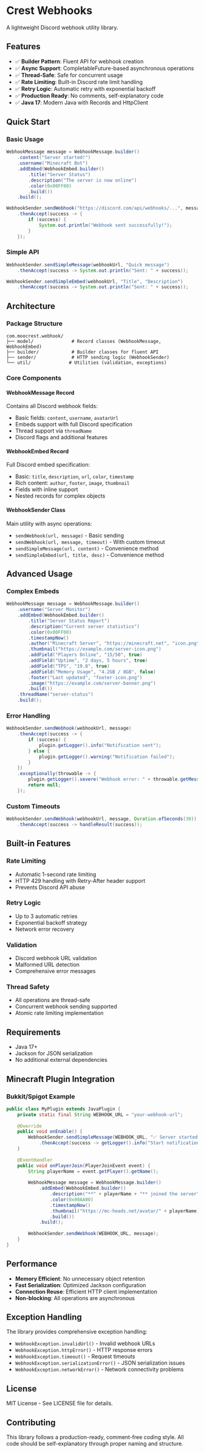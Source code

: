 # Crest Webhooks

A lightweight Discord webhook utility library.

## Features

- ✅ **Builder Pattern**: Fluent API for webhook creation
- ✅ **Async Support**: CompletableFuture-based asynchronous operations
- ✅ **Thread-Safe**: Safe for concurrent usage
- ✅ **Rate Limiting**: Built-in Discord rate limit handling
- ✅ **Retry Logic**: Automatic retry with exponential backoff
- ✅ **Production Ready**: No comments, self-explanatory code
- ✅ **Java 17**: Modern Java with Records and HttpClient

## Quick Start

### Basic Usage

```java
WebhookMessage message = WebhookMessage.builder()
    .content("Server started!")
    .username("Minecraft Bot")
    .addEmbed(WebhookEmbed.builder()
        .title("Server Status")
        .description("The server is now online")
        .color(0x00FF00)
        .build())
    .build();

WebhookSender.sendWebhook("https://discord.com/api/webhooks/...", message)
    .thenAccept(success -> {
        if (success) {
            System.out.println("Webhook sent successfully!");
        }
    });
```

### Simple API

```java
WebhookSender.sendSimpleMessage(webhookUrl, "Quick message")
    .thenAccept(success -> System.out.println("Sent: " + success));

WebhookSender.sendSimpleEmbed(webhookUrl, "Title", "Description")
    .thenAccept(success -> System.out.println("Sent: " + success));
```

## Architecture

### Package Structure

```
com.moocrest.webhook/
├── model/              # Record classes (WebhookMessage, WebhookEmbed)
├── builder/            # Builder classes for fluent API
├── sender/             # HTTP sending logic (WebhookSender)
└── util/              # Utilities (validation, exceptions)
```

### Core Components

#### WebhookMessage Record
Contains all Discord webhook fields:
- Basic fields: `content`, `username`, `avatarUrl`
- Embeds support with full Discord specification
- Thread support via `threadName`
- Discord flags and additional features

#### WebhookEmbed Record
Full Discord embed specification:
- Basic: `title`, `description`, `url`, `color`, `timestamp`
- Rich content: `author`, `footer`, `image`, `thumbnail`
- Fields with inline support
- Nested records for complex objects

#### WebhookSender Class
Main utility with async operations:
- `sendWebhook(url, message)` - Basic sending
- `sendWebhook(url, message, timeout)` - With custom timeout
- `sendSimpleMessage(url, content)` - Convenience method
- `sendSimpleEmbed(url, title, desc)` - Convenience method

## Advanced Usage

### Complex Embeds

```java
WebhookMessage message = WebhookMessage.builder()
    .username("Server Monitor")
    .addEmbed(WebhookEmbed.builder()
        .title("Server Status Report")
        .description("Current server statistics")
        .color(0x00FF00)
        .timestampNow()
        .author("Minecraft Server", "https://minecraft.net", "icon.png")
        .thumbnail("https://example.com/server-icon.png")
        .addField("Players Online", "15/50", true)
        .addField("Uptime", "2 days, 5 hours", true)
        .addField("TPS", "19.8", true)
        .addField("Memory Usage", "4.2GB / 8GB", false)
        .footer("Last updated", "footer-icon.png")
        .image("https://example.com/server-banner.png")
        .build())
    .threadName("server-status")
    .build();
```

### Error Handling

```java
WebhookSender.sendWebhook(webhookUrl, message)
    .thenAccept(success -> {
        if (success) {
            plugin.getLogger().info("Notification sent");
        } else {
            plugin.getLogger().warning("Notification failed");
        }
    })
    .exceptionally(throwable -> {
        plugin.getLogger().severe("Webhook error: " + throwable.getMessage());
        return null;
    });
```

### Custom Timeouts

```java
WebhookSender.sendWebhook(webhookUrl, message, Duration.ofSeconds(30))
    .thenAccept(success -> handleResult(success));
```

## Built-in Features

### Rate Limiting
- Automatic 1-second rate limiting
- HTTP 429 handling with Retry-After header support
- Prevents Discord API abuse

### Retry Logic
- Up to 3 automatic retries
- Exponential backoff strategy
- Network error recovery

### Validation
- Discord webhook URL validation
- Malformed URL detection
- Comprehensive error messages

### Thread Safety
- All operations are thread-safe
- Concurrent webhook sending supported
- Atomic rate limiting implementation

## Requirements

- Java 17+
- Jackson for JSON serialization
- No additional external dependencies

## Minecraft Plugin Integration

### Bukkit/Spigot Example

```java
public class MyPlugin extends JavaPlugin {
    private static final String WEBHOOK_URL = "your-webhook-url";
    
    @Override
    public void onEnable() {
        WebhookSender.sendSimpleMessage(WEBHOOK_URL, "✅ Server started!")
            .thenAccept(success -> getLogger().info("Start notification: " + success));
    }
    
    @EventHandler
    public void onPlayerJoin(PlayerJoinEvent event) {
        String playerName = event.getPlayer().getName();
        
        WebhookMessage message = WebhookMessage.builder()
            .addEmbed(WebhookEmbed.builder()
                .description("**" + playerName + "** joined the server")
                .color(0x00AA00)
                .timestampNow()
                .thumbnail("https://mc-heads.net/avatar/" + playerName)
                .build())
            .build();
            
        WebhookSender.sendWebhook(WEBHOOK_URL, message);
    }
}
```

## Performance

- **Memory Efficient**: No unnecessary object retention
- **Fast Serialization**: Optimized Jackson configuration
- **Connection Reuse**: Efficient HTTP client implementation
- **Non-blocking**: All operations are asynchronous

## Exception Handling

The library provides comprehensive exception handling:

- `WebhookException.invalidUrl()` - Invalid webhook URLs
- `WebhookException.httpError()` - HTTP response errors
- `WebhookException.timeout()` - Request timeouts
- `WebhookException.serializationError()` - JSON serialization issues
- `WebhookException.networkError()` - Network connectivity problems

## License

MIT License - See LICENSE file for details.

## Contributing

This library follows a production-ready, comment-free coding style. All code should be self-explanatory through proper naming and structure.